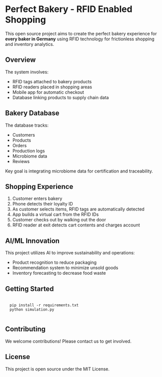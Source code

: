 <h1>Perfect Bakery - RFID Enabled Shopping</h1>

<p>This open source project aims to create the perfect bakery experience for <b>every baker in Germany</b> using RFID technology for frictionless shopping and inventory analytics.</p>

<h2>Overview</h2>

<p>The system involves:</p>

<ul>
  <li>RFID tags attached to bakery products</li>
  <li>RFID readers placed in shopping areas</li> 
  <li>Mobile app for automatic checkout</li>
  <li>Database linking products to supply chain data</li>
</ul>

<h2>Bakery Database</h2>

<p>The database tracks:</p>

<ul>
  <li>Customers</li>
  <li>Products</li>
  <li>Orders</li>
  <li>Production logs</li>
  <li>Microbiome data</li>
  <li>Reviews</li>
</ul>

<p>Key goal is integrating microbiome data for certification and traceability.</p>

<h2>Shopping Experience</h2>

<ol>
  <li>Customer enters bakery</li>
  <li>Phone detects their loyalty ID</li>
  <li>As customer selects items, RFID tags are automatically detected</li>
  <li>App builds a virtual cart from the RFID IDs</li>
  <li>Customer checks out by walking out the door</li> 
  <li>RFID reader at exit detects cart contents and charges account</li>
</ol>

<h2>AI/ML Innovation</h2>

<p>This project utilizes AI to improve sustainability and operations:</p>

<ul>
  <li>Product recognition to reduce packaging</li>
  <li>Recommendation system to minimize unsold goods</li>
  <li>Inventory forecasting to decrease food waste</li> 
</ul>

<h2>Getting Started</h2>

<pre>
  <code>
  pip install -r requirements.txt
  python simulation.py
  </code>
</pre>

<h2>Contributing</h2>

<p>We welcome contributions! Please contact us to get involved.</p>

<h2>License</h2>

<p>This project is open source under the MIT License.</p>
